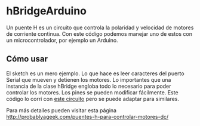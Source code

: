# hBridgeArduino

Un puente H es un circuito que controla la polaridad y velocidad de motores de corriente continua. Con este código podemos manejar uno de estos con un microcontrolador, por ejemplo un Arduino.

## Cómo usar
El sketch es un mero ejemplo. Lo que hace es leer caracteres del puerto Serial que mueven y detienen los motores. Lo importantes que una instancia de la clase hBridge engloba todo lo necesario para poder controlar los motores. Los pines se pueden modificar fácilmente. Este código lo corrí con [este circuito](http://www.crcibernetica.com/motor-driver-1a-dual-tb6612fng/) pero se puede adaptar para similares.

Para más detalles pueden visitar esta página http://probablyageek.com/puentes-h-para-controlar-motores-dc/
